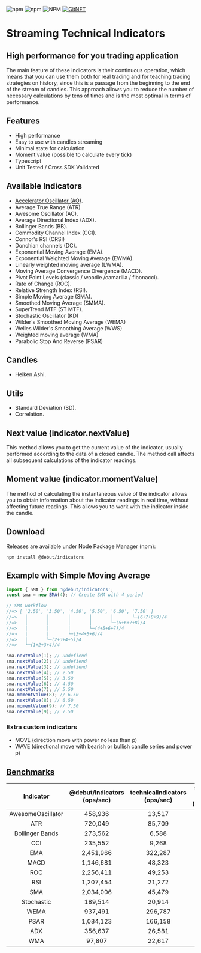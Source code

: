 ![npm](https://img.shields.io/npm/v/@debut/indicators)
![npm](https://img.shields.io/npm/dm/@debut/indicators)
![NPM](https://img.shields.io/npm/l/@debut/indicators)
[![GitNFT](https://img.shields.io/badge/%F0%9F%94%AE-Open%20in%20GitNFT-darkviolet?style=flat)](https://gitnft.quine.sh/app/commits/list/repo/Indicators)
# Streaming Technical Indicators
## High performance for you trading application

The main feature of these indicators is their continuous operation, which means that you can use them both for real trading and for teaching trading strategies on history, since this is a passage from the beginning to the end of the stream of candles. This approach allows you to reduce the number of necessary calculations by tens of times and is the most optimal in terms of performance.

## Features
- High performance
- Easy to use with candles streaming
- Minimal state for calculation
- Moment value (possible to calculate every tick)
- Typescript
- Unit Tested / Cross SDK Validated

## Available Indicators
- [Accelerator Oscillator (AO)](./docs/AcceleratorOscillator.md).
- Average True Range (ATR)
- Awesome Oscillator (AC).
- Average Directional Index  (ADX).
- Bollinger Bands (BB).
- Commodity Channel Index (CCI).
- Connor's RSI (CRSI)
- Donchian channels (DC).
- Exponential Moving Average (EMA).
- Exponential Weighted Moving Average (EWMA).
- Linearly weighted moving average (LWMA).
- Moving Average Convergence Divergence (MACD).
- Pivot Point Levels (classic / woodie /camarilla / fibonacci).
- Rate of Change (ROC).
- Relative Strength Index (RSI).
- Simple Moving Average (SMA).
- Smoothed Moving Average (SMMA).
- SuperTrend MTF (ST MTF).
- Stochastic Oscillator (KD)
- Wilder's Smoothed Moving Average (WEMA)
- Welles Wilder's Smoothing Average (WWS)
- Weighted moving average (WMA)
- Parabolic Stop And Reverse (PSAR)

## Candles
- Heiken Ashi.

## Utils
- Standard Deviation (SD).
- Correlation.
## Next value (indicator.nextValue)
This method allows you to get the current value of the indicator, usually performed according to the data of a closed candle. The method call affects all subsequent calculations of the indicator readings.

## Moment value (indicator.momentValue)
The method of calculating the instantaneous value of the indicator allows you to obtain information about the indicator readings in real time, without affecting future readings. This allows you to work with the indicator inside the candle.

## Download

Releases are available under Node Package Manager (npm):

    npm install @debut/indicators

## Example with Simple Moving Average

```js
import { SMA } from '@debut/indicators';
const sma = new SMA(4); // Create SMA with 4 period

// SMA workflow
//=> [ '2.50', '3.50', '4.50', '5.50', '6.50', '7.50' ]
//=>   │       │       │       │       │       └─(6+7+8+9)/4
//=>   │       │       │       │       └─(5+6+7+8)/4
//=>   │       │       │       └─(4+5+6+7)/4
//=>   │       │       └─(3+4+5+6)/4
//=>   │       └─(2+3+4+5)/4
//=>   └─(1+2+3+4)/4

sma.nextValue(1); // undefiend
sma.nextValue(2); // undefiend
sma.nextValue(3); // undefiend
sma.nextValue(4); // 2.50
sma.nextValue(5); // 3.50
sma.nextValue(6); // 4.50
sma.nextValue(7); // 5.50
sma.momentValue(8); // 6.50
sma.nextValue(8); // 6.50
sma.momentValue(9); // 7.50
sma.nextValue(9); // 7.50

```
### Extra custom indicators
- MOVE (direction move with power no less than p)
- WAVE (directional move with bearish or bullish candle series and power p)

## [Benchmarks](https://github.com/follow-traders/indicators-benchmark)

|    Indicator    	|  @debut/indicators (ops/sec)  	| technicalindicators (ops/sec) 	| trading-signals (ops/sec) 	|  ta.js (ops/sec)  	|
|:---------------:	|:---------------------------------:|:---------------------------------:|:-----------------------------:|:-----------------:	|
| AwesomeOscillator |            458,936            	|             13,517             	|             732             	|         x         	|
|       ATR       	|            720,049            	|             85,709             	|            1,400             	|         x         	|
| Bollinger Bands 	|             273,562            	|              6,588             	|             62.93            	|         x         	|
|       CCI       	|             235,552            	|              9,268              	|             x             	|         x         	|
|       EMA       	|            2,451,966            	|             322,287            	|            4.90           	|      740,489      	|
|       MACD      	|            1,146,681            	|             48,323             	|             2.10             	|         x         	|
|       ROC       	|            2,256,411            	|             49,253             	|            617             	|         x         	|
|       RSI       	|            1,207,454            	|             21,272             	|            148             	|         x         	|
|       SMA       	|            2,034,006            	|             45,479             	|            1,506            	|       1,670       	|
|    Stochastic   	|             189,514            	|             20,914             	|             197             	|         x    	        |
|      WEMA     	|             937,491            	|            296,787             	|             x             	|         x    	        |
|      PSAR     	|             1,084,123            	|            166,158             	|             x             	|         x
|       ADX      	|              356,637             	|              26,581           	|             x             	|         x
|       WMA     	|             97,807            	|            22,617             	|             x             	|         x

